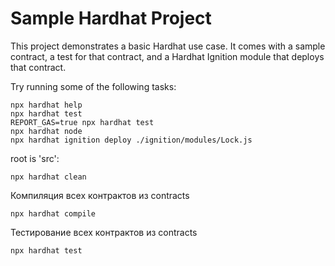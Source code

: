 # Sample Hardhat Project

This project demonstrates a basic Hardhat use case. It comes with a sample contract, a test for that contract, and a Hardhat Ignition module that deploys that contract.

Try running some of the following tasks:

```shell
npx hardhat help
npx hardhat test
REPORT_GAS=true npx hardhat test
npx hardhat node
npx hardhat ignition deploy ./ignition/modules/Lock.js
```
root is 'src':

```shell
npx hardhat clean
```

Компиляция всех контрактов из contracts
```shell
npx hardhat compile 
```

Тестирование всех контрактов из contracts
```shell
npx hardhat test
```